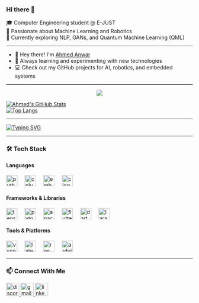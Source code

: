 ### Hi there 👋

🎓 Computer Engineering student @ E-JUST  
👀 Passionate about Machine Learning and Robotics  
🌱 Currently exploring NLP, GANs, and Quantum Machine Learning (QML)  

---

- 👋 Hey there! I'm [Ahmed Anwar](https://www.linkedin.com/in/ahmed-gad-5102181a5/)
- 🧠 Always learning and experimenting with new technologies
- 💻 Check out my GitHub projects for AI, robotics, and embedded systems

---

<div align="center">
  <a href="https://github.com/anuraghazra/github-readme-stats">
    <img src="http://github-profile-summary-cards.vercel.app/api/cards/profile-details?username=ahmedanwar123&theme=transparent"/>
  </a>
</div>

[![Ahmed's GitHub Stats](https://github-readme-stats.vercel.app/api?username=ahmedanwar123&theme=transparent&include_all_commits=true&count_private=true)](https://github.com/anuraghazra/github-readme-stats)  
[![Top Langs](https://github-readme-stats.vercel.app/api/top-langs/?username=ahmedanwar123&theme=transparent&hide=Jupyter%20Notebook&langs_count=8&layout=compact)](https://github.com/anuraghazra/github-readme-stats)

---
[![Typing SVG](https://readme-typing-svg.demolab.com?font=Fira+Code&pause=1000&center=true&vCenter=true&random=false&width=435&lines=Machine+Learning+/+Software+Engineer;Always+learning+new+things;Trying+to+dig+into+QML)](https://git.io/typing-svg)

---

### 🛠️ Tech Stack

#### Languages
<div align="left">
  <img src="https://cdn.jsdelivr.net/gh/devicons/devicon/icons/python/python-original.svg" height="30" alt="python logo" />
  <img width="12" />
  <img src="https://cdn.simpleicons.org/c++/00599C" height="30" alt="cplusplus logo" />
  <img width="12" />
  <img src="https://cdn.jsdelivr.net/gh/devicons/devicon/icons/embeddedc/embeddedc-original.svg" height="30" alt="embeddedc logo" />
  <img width="12" />
  <img src="https://cdn.simpleicons.org/c/A8B9CC" height="30" alt="c logo" />
</div>

#### Frameworks & Libraries
<div align="left">
  <img src="https://cdn.simpleicons.org/tensorflow/FF6F00" height="30" alt="tensorflow logo" />
  <img width="12" />
  <img src="https://cdn.simpleicons.org/pytorch/EE4C2C" height="30" alt="pytorch logo" />
  <img width="12" />
  <img src="https://cdn.jsdelivr.net/gh/devicons/devicon/icons/anaconda/anaconda-original.svg" height="30" alt="anaconda logo" />
  <img width="12" />
  <img src="https://cdn.jsdelivr.net/gh/devicons/devicon/icons/flutter/flutter-original.svg" height="30" alt="flutter logo" />
  <img width="12" />
  <img src="https://cdn.jsdelivr.net/gh/devicons/devicon/icons/dart/dart-original.svg" height="30" alt="dart logo" />
  <img width="12" />
  <img src="https://cdn.simpleicons.org/laravel/FF2D20" height="30" alt="laravel logo" />
</div>

#### Tools & Platforms
<div align="left">
  <img src="https://cdn.jsdelivr.net/gh/devicons/devicon/icons/vscode/vscode-original.svg" height="30" alt="vscode logo" />
  <img width="12" />
  <img src="https://skillicons.dev/icons?i=latex" height="30" alt="latex logo" />
  <img width="12" />
  <img src="https://skillicons.dev/icons?i=ros" height="30" alt="ros logo" />
  <img width="12" />
  <img src="https://cdn.simpleicons.org/arduino/00979D" height="30" alt="arduino logo" />
</div>

---

### 📫 Connect With Me

<a href="https://discord.com/users/anwaretoo" target="_blank">
  <img src="https://img.shields.io/static/v1?message=Discord&logo=discord&label=&color=7289DA&logoColor=white&labelColor=&style=for-the-badge" height="35" alt="discord logo" />
</a>

<a href="mailto:ahmed.anwar2003@gmail.com" target="_blank">
  <img src="https://img.shields.io/static/v1?message=Gmail&logo=gmail&label=&color=D14836&logoColor=white&labelColor=&style=for-the-badge" height="35" alt="gmail logo" />
</a>

<a href="https://www.linkedin.com/in/ahmed-gad-5102181a5/" target="_blank">
  <img src="https://img.shields.io/static/v1?message=LinkedIn&logo=linkedin&label=&color=0077B5&logoColor=white&labelColor=&style=for-the-badge" height="35" alt="linkedin logo" />
</a>

